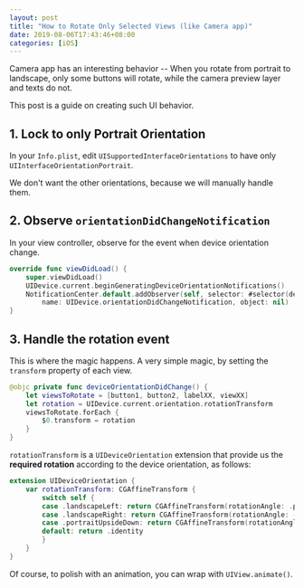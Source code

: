 ```yaml
---
layout: post
title: "How to Rotate Only Selected Views (like Camera app)"
date: 2019-08-06T17:43:46+08:00
categories: [iOS]
---
```


Camera app has an interesting behavior -- When you rotate from portrait to landscape, only some buttons will rotate, while the camera preview layer and texts do not.

This post is a guide on creating such UI behavior.

## 1. Lock to only Portrait Orientation

In your `Info.plist`, edit `UISupportedInterfaceOrientations` to have only `UIInterfaceOrientationPortrait`.

We don't want the other orientations, because we will manually handle them.

## 2. Observe `orientationDidChangeNotification`

In your view controller, observe for the event when device orientation change.

```swift
override func viewDidLoad() {
    super.viewDidLoad()
    UIDevice.current.beginGeneratingDeviceOrientationNotifications()
    NotificationCenter.default.addObserver(self, selector: #selector(deviceOrientationDidChange),
        name: UIDevice.orientationDidChangeNotification, object: nil)
}
```

## 3. Handle the rotation event

This is where the magic happens. A very simple magic, by setting the `transform` property of each view.

```swift
@objc private func deviceOrientationDidChange() {
    let viewsToRotate = [button1, button2, labelXX, viewXX]
    let rotation = UIDevice.current.orientation.rotationTransform
    viewsToRotate.forEach {
        $0.transform = rotation
    }
}
```

`rotationTransform` is a `UIDeviceOrientation` extension that provide us the **required rotation** according to the device orientation, as follows:

```swift
extension UIDeviceOrientation {
    var rotationTransform: CGAffineTransform {
        switch self {
        case .landscapeLeft: return CGAffineTransform(rotationAngle: .pi/2)
        case .landscapeRight: return CGAffineTransform(rotationAngle: -.pi/2)
        case .portraitUpsideDown: return CGAffineTransform(rotationAngle: .pi)
        default: return .identity
        }
    }
}
```

Of course, to polish with an animation, you can wrap with `UIView.animate()`.
